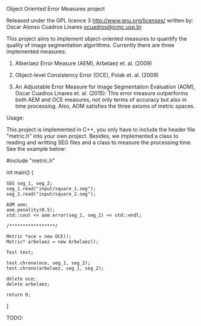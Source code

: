 Object Oriented Error Measures project

Released under the GPL licence 3 http://www.gnu.org/licenses/
written by: Oscar Alonso Cuadros Linares
ocuadros@icmc.usp.br

This project aims to implement object-oriented measures to quantify the quality of  image segmentation algorithms. Currently there are three implemented measures: 

1) Alberlaez Error Measure (AEM), Arbelaez et. al. (2009)

2) Object-level Consistency Error (OCE), Polak et. al. (2009) 

3) An Adjustable Error Measure for Image Segmentation Evaluation (AOM), Oscar Cuadros Linares et. al. (2015): This error measure outperforms both AEM and OCE measures, not only terms of accuracy but also in time processing. Also, AOM satisfies the three axioms of metric spaces.        

Usage:

This project is implemented in C++, you only have to include the header file "metric.h" into your own project. Besides, we implemented a class to reading and writting SEG files and  a class to measure the processing time. See the example below:


#include "metric.h"


int main()
{

	SEG seg_1, seg_2;
	seg_1.read("input/square_1.seg");
	seg_2.read("input/square_2.seg");

	AOM aom;
	aom.penality(0.5);
	std::cout << aom.error(seg_1, seg_2) << std::endl;

	/*****************/

	Metric *oce = new OCE();
	Metric* arbelaez = new Arbelaez();

	Test test;

	test.chrono(oce, seg_1, seg_2);
	test.chrono(arbelaez, seg_1, seg_2);

	delete oce;
	delete arbelaez;

	return 0;
}
 
TODO:



